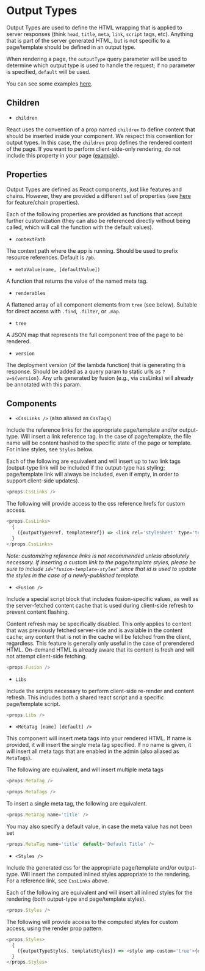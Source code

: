 # Output Types

Output Types are used to define the HTML wrapping that is applied to server responses (think `head`, `title`, `meta`, `link`, `script` tags, etc). Anything that is part of the server generated HTML, but is not specific to a page/template should be defined in an output type.

When rendering a page, the `outputType` query parameter will be used to determine which output type is used to handle the request; if no parameter is specified, `default` will be used.

You can see some examples [here](../../engine/bundle/components/output-types).

## Children

-   `children`

React uses the convention of a prop named `children` to define content that should be inserted inside your component. We respect this convention for output types. In this case, the `children` prop defines the rendered content of the page. If you want to perform client-side-only rendering, do not include this property in your page ([example](../../engine/bundle/components/output-types/spa.jsx)).

## Properties

Output Types are defined as React components, just like features and chains. However, they are provided a different set of properties (see [here](./components.md) for feature/chain properties).

Each of the following properties are provided as functions that accept further customization (they can also be referenced directly without being called, which will call the function with the default values).

-   `contextPath`

The context path where the app is running. Should be used to prefix resource references. Default is `/pb`.

-   `metaValue(name, [defaultValue])`

A function that returns the value of the named meta tag.

-   `renderables`

A flattened array of all component elements from `tree` (see below). Suitable for direct access with `.find`, `.filter`, or `.map`.

-   `tree`

A JSON map that represents the full component tree of the page to be rendered.

-   `version`

The deployment version (of the lambda function) that is generating this response. Should be added as a query param to static urls as `?v=${version}`. Any urls generated by fusion (e.g., via cssLinks) will already be annotated with this param.

## Components

-   `<CssLinks />` (also aliased as `CssTags`)

Include the reference links for the appropriate page/template and/or output-type. Will insert a link reference tag. In the case of page/template, the file name will be content hashed to the specific state of the page or template. For inline styles, see `Styles` below.

Each of the following are equivalent and will insert up to two link tags (output-type link will be included if the output-type has styling; page/template link will always be included, even if empty, in order to support client-side updates).
```js
<props.CssLinks />
```

The following will provide access to the css reference hrefs for custom access.
```js
<props.CssLinks>
  {
    ({outputTypeHref, templateHref}) => <link rel='stylesheet' type='text/css' href={outputTypeHref} />
  }
</props.CssLinks>
```

_Note: customizing reference links is not recommended unless absolutely necessary. If inserting a custom link to the page/template styles, please be sure to include `id="fusion-template-styles"` since that id is used to update the styles in the case of a newly-published template._

-   `<Fusion />`

Include a special script block that includes fusion-specific values, as well as the server-fetched content cache that is used during client-side refresh to prevent content flashing.

Content refresh may be specifically disabled. This only applies to content that was previously fetched server-side and is available in the content cache; any content that is not in the cache will be fetched from the client, regardless. This feature is generally only useful in the case of prerendered HTML. On-demand HTML is already aware that its content is fresh and will not attempt client-side fetching.

```js
<props.Fusion />
```

-   `Libs`

Include the scripts necessary to perform client-side re-render and content refresh. This includes both a shared react script and a specific page/template script.

```js
<props.Libs />
```

-   `<MetaTag [name] [default] />`

This component will insert meta tags into your rendered HTML. If name is provided, it will insert the single meta tag specified. If no name is given, it will insert all meta tags that are enabled in the admin (also aliased as `MetaTags`).

The following are equivalent, and will insert multiple meta tags
```js
<props.MetaTag />
```
```js
<props.MetaTags />
```

To insert a single meta tag, the following are equivalent.
```js
<props.MetaTag name='title' />
```

You may also specify a default value, in case the meta value has not been set
```js
<props.MetaTag name='title' default='Default Title' />
```

-   `<Styles />`

Include the generated css for the appropriate page/template and/or output-type. Will insert the computed inlined styles appropriate to the rendering. For a reference link, see `CssLinks` above.

Each of the following are equivalent and will insert all inlined styles for the rendering (both output-type and page/template styles).
```js
<props.Styles />
```

The following will provide access to the computed styles for custom access, using the render prop pattern.
```js
<props.Styles>
  {
    ({outputTypeStyles, templateStyles}) => <style amp-custom='true'>{outputTypeStyles}</style>
  }
</props.Styles>
```
